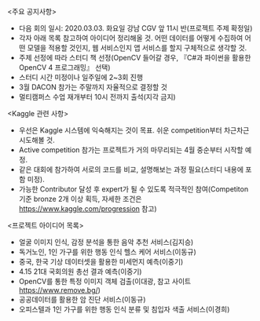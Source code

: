 <주요 공지사항>

- 다음 회의 일시: 2020.03.03. 화요일 강남 CGV 앞 11시 반(프로젝트 주제 확정일)
- 각자 아래 목록 참고하여 아이디어 정리해올 것. 어떤 데이터를 어떻게 수집하여 어떤 모델을 적용할 것인지, 웹 서비스인지 앱 서비스를 할지 구체적으로 생각할 것.
- 주제 선정에 따라 스터디 책 선정(OpenCV 들어갈 경우, 『C#과 파이썬을 활용한 OpenCV 4 프로그래밍』 선택)
- 스터디 시간 미정이나 일주일에 2~3회 진행
- 3월 DACON 참가는 주말까지 자율적으로 결정할 것
- 멀티캠퍼스 수업 재개부터 10시 전까지 출석(지각 금지)

<Kaggle 관련 사항>

- 우선은 Kaggle 시스템에 익숙해지는 것이 목표. 쉬운 competition부터 차근차근 시도해볼 것.
- Active competition 참가는 프로젝트가 거의 마무리되는 4월 중순부터 시작할 예정.
- 같은 대회에 참가하여 서로의 코드를 비교, 설명해보는 과정 필요(스터디 내용에 포함 미정).
- 가능한 Contributor 달성 후 expert가 될 수 있도록 적극적인 참여(Competiton 기준 bronze 2개 이상 획득, 자세한 조건은 https://www.kaggle.com/progression 참고)

<프로젝트 아이디어 목록>

- 얼굴 이미지 인식, 감정 분석을 통한 음악 추천 서비스(김지승)
- 독거노인, 1인 가구를 위한 행동 인식 헬스 케어 서비스(이동규)
- 중국, 한국 기상 데이터셋을 활용한 미세먼지 예측(이중기)
- 4.15 21대 국회의원 총선 결과 예측(이중기)
- OpenCV를 통한 특정 이미지 객체 검출(이대광, 참고 사이트 https://www.remove.bg/)
- 공공데이터를 활용한 암 진단 서비스(이동규)
- 오피스텔과 1인 가구를 위한 행동 인식 분류 및 침입자 색출 서비스(이경희)
